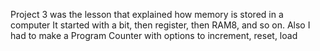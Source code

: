 Project 3 was the lesson that explained how memory is stored in a computer
It started with a bit, then register, then RAM8, and so on. 
Also I had to make a Program Counter with options to increment, reset, load
